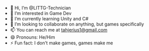 - 👋 Hi, I’m @LITTG-Technician
- 👀 I’m interested in Game Dev
- 🌱 I’m currently learning Unity and C#
- 💞️ I’m looking to collaborate on anything, but games specifically
- 📫 You can reach me at tahjerius1@gmail.com
- 😄 Pronouns: He/Him
- ⚡ Fun fact: I don't make games, games make me

<!---
LITTG-Technician/LITTG-Technician is a ✨ special ✨ repository because its `README.md` (this file) appears on your GitHub profile.
You can click the Preview link to take a look at your changes.
--->
